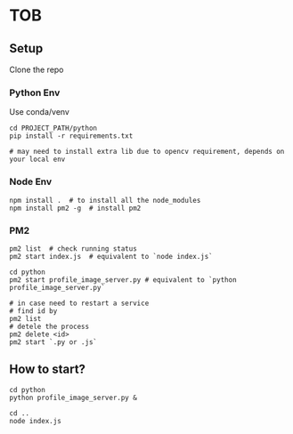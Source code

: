 # TOB

## Setup

Clone the repo

### Python Env

Use conda/venv

```
cd PROJECT_PATH/python
pip install -r requirements.txt

# may need to install extra lib due to opencv requirement, depends on your local env
```

### Node Env

```
npm install .  # to install all the node_modules
npm install pm2 -g  # install pm2
```

### PM2

```
pm2 list  # check running status
pm2 start index.js  # equivalent to `node index.js`

cd python
pm2 start profile_image_server.py # equivalent to `python profile_image_server.py`

# in case need to restart a service
# find id by
pm2 list
# detele the process
pm2 delete <id>
pm2 start `.py or .js`
```

## How to start?

```
cd python
python profile_image_server.py &

cd ..
node index.js
```